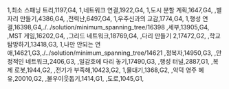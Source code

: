 1,최소 스패닝 트리,1197,G4,
1,네트워크 연결,1922,G4,
1,도시 분할 계획,1647,G4,
,별자리 만들기,4386,G4,
,전력난,6497,G4,
1,우주신과의 교감,1774,G4,
1,행성 연결,16398,G4,./../solution/minimum_spanning_tree/16398
,세부,13905,G4,
,MST 게임,16202,G4,
,그리드 네트워크,18769,G4,
,다리 만들기 2,17472,G2,
,학교 탐방하기,13418,G3,
1,나만 안되는 연애,14621,G3,./../solution/minimum_spanning_tree/14621
,정복자,14950,G3,
,안정적인 네트워크,2406,G3,
,일감호에 다리 놓기,17490,G3,
,행성 터널,2887,G1,
,복제 로봇,1944,G2,
,전기가 부족해,10423,G2,
1,물대기,1368,G2,
,악덕 영주 혜유,20010,G2,
,불우이웃돕기,1414,G1,
,도로,1045,G1,
